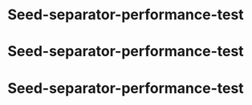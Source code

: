 # Seed-separator-performance-test
# Seed-separator-performance-test
# Seed-separator-performance-test
